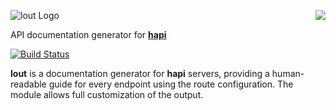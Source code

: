 <a href="https://github.com/walmartlabs/blammo"><img src="https://raw.github.com/walmartlabs/blammo/master/images/from.png" align="right" /></a>
![lout Logo](https://raw.github.com/walmartlabs/lout/master/images/lout.png)

API documentation generator for [**hapi**](https://github.com/walmartlabs/hapi)

[![Build Status](https://secure.travis-ci.org/walmartlabs/lout.png)](http://travis-ci.org/walmartlabs/lout)

**lout** is a documentation generator for **hapi** servers, providing a human-readable guide for every endpoint
using the route configuration. The module allows full customization of the output.
